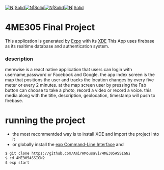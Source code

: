 [![N|Solid](https://filestore.hasura.io/v1/file/7723c234-4263-4599-9568-9d6788138c5b)](http://facebook.github.io/react-native/docs/getting-started.html)[![N|Solid](https://crunchbase-production-res.cloudinary.com/image/upload/c_lpad,h_256,w_256,f_auto,q_auto:eco/v1472013533/mg7uwr2ackuokucbmpnr.png)](https://docs.expo.io/versions/latest/index.html)[![N|Solid](https://nativebase.io/assets/img/front-page-icon.png)](https://docs.nativebase.io/docs/GetStarted.html)[![N|Solid](http://www.stickpng.com/img/icons-logos-emojis/tech-companies/firebase-logo)](https://firebase.google.com/docs/)

# 4ME305 Final Project

This application is generated by [Expo] with its [XDE]
This App uses firebase as its realtime database and authentication system.

### description

memwise is a react native application that users can login with username,password or Facebook and Google.
the app index screen is the map that positions the user and tracks the location changes by every five meter or every 2 minutes. at the map screen user by pressing the Fab button can choose to take a photo, record a video or record a voice. this media along with the title, description, geolocation, timestamp will push to firebase.

# running the project

* the most recommentded way is to install XDE and import the project into it
* or globally install the [exp Command-Line Interface] and

```sh
$ git clone https://github.com/AmirHMousavi/4ME305ASSIGN2
$ cd 4ME305ASSIGN2
$ exp start
```

[expo]: https://docs.expo.io/versions/latest/index.html
[xde]: https://docs.expo.io/versions/latest/introduction/xde-tour.html
[exp command-line interface]: https://docs.expo.io/versions/latest/guides/exp-cli.html
